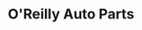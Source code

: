 ---
title: "O'Reilly Auto Parts"
url: /las-cruces/oreilly-auto-parts-mesa-grande-drive/
shop: car parts
---